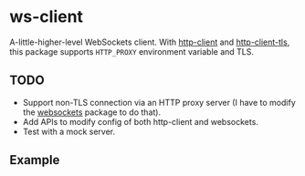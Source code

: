 # ws-client

A-little-higher-level WebSockets client.
With [http-client](https://hackage.haskell.org/package/http-client) and [http-client-tls](https://hackage.haskell.org/package/http-client-tls), this package supports `HTTP_PROXY` environment variable and TLS.

## TODO

- Support non-TLS connection via an HTTP proxy server (I have to modify the [websockets](https://hackage.haskell.org/package/websockets) package to do that).
- Add APIs to modify config of both http-client and websockets.
- Test with a mock server.

## Example


